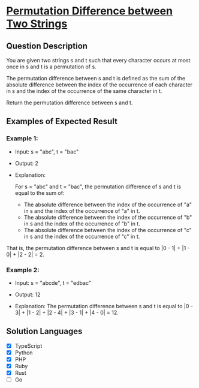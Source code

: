 # [Permutation Difference between Two Strings](https://leetcode.com/problems/permutation-difference-between-two-strings/description/)

## Question Description

You are given two strings s and t such that every character occurs at most once in s and t is a permutation of s.

The permutation difference between s and t is defined as the sum of the absolute difference between the index of the occurrence of each character in s and the index of the occurrence of the same character in t.

Return the permutation difference between s and t.

## Examples of Expected Result

### Example 1:

- Input: s = "abc", t = "bac"

- Output: 2

- Explanation:

  For s = "abc" and t = "bac", the permutation difference of s and t is equal to the sum of:

  - The absolute difference between the index of the occurrence of "a" in s and the index of the occurrence of "a" in t.
  - The absolute difference between the index of the occurrence of "b" in s and the index of the occurrence of "b" in t.
  - The absolute difference between the index of the occurrence of "c" in s and the index of the occurrence of "c" in t.

That is, the permutation difference between s and t is equal to |0 - 1| + |1 - 0| + |2 - 2| = 2.

### Example 2:

- Input: s = "abcde", t = "edbac"

- Output: 12

- Explanation: The permutation difference between s and t is equal to |0 - 3| + |1 - 2| + |2 - 4| + |3 - 1| + |4 - 0| = 12.

## Solution Languages

- [x] TypeScript
- [x] Python
- [x] PHP
- [x] Ruby
- [x] Rust
- [ ] Go
